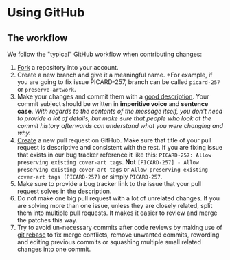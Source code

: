 # Using GitHub

## The workflow

We follow the "typical" GitHub workflow when contributing changes:

1. [Fork](https://help.github.com/articles/fork-a-repo/) a repository into your account.
2. Create a new branch and give it a meaningful name. *For example, if you are going to fix issue PICARD-257, branch can be called `picard-257` or `preserve-artwork`.
3. Make your changes and commit them with a [good description](http://tbaggery.com/2008/04/19/a-note-about-git-commit-messages.html). Your commit subject should be written in **imperitive voice** and **sentence case**. *With regards to the contents of the message itself, you don't need to provide a lot of details, but make sure that people who look at the commit history afterwards can understand what you were changing and why.*
4. [Create](https://help.github.com/articles/creating-a-pull-request/) a new pull request on GitHub. Make sure that title of your pull request is descriptive and consistent with the rest. If you are fixing issue that exists in our bug tracker reference it like this: `PICARD-257: Allow preserving existing cover-art tags`. **Not** `[PICARD-257] - Allow preserving existing cover-art tags` or `Allow preserving existing cover-art tags (PICARD-257)` or simply `PICARD-257`.
5. Make sure to provide a bug tracker link to the issue that your pull request solves in the description.
6. Do not make one big pull request with a lot of unrelated changes. If you are solving more than one issue, unless they are closely related, split them into multiple pull requests. It makes it easier to review and merge the patches this way.
7. Try to avoid un-necessary commits after code reviews by making use of [git rebase](https://help.github.com/articles/about-git-rebase/) to fix merge conflicts, remove unwanted commits, rewording and editing previous commits or squashing multiple small related changes into one commit. 
